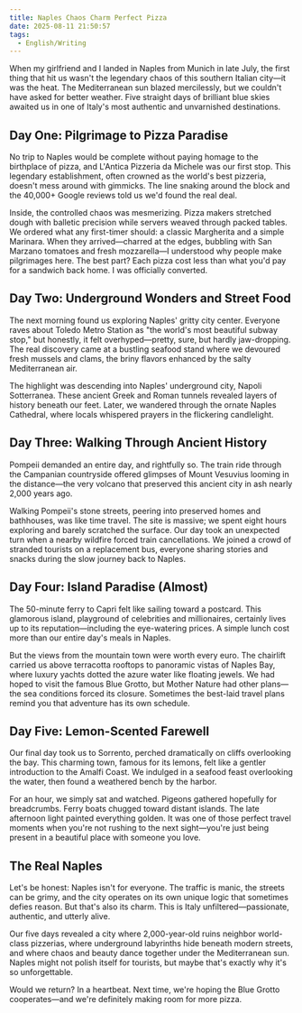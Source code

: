 ```yaml
---
title: Naples Chaos Charm Perfect Pizza
date: 2025-08-11 21:50:57
tags: 
  - English/Writing
---
```


When my girlfriend and I landed in Naples from Munich in late July, the first thing that hit us wasn't the legendary chaos of this southern Italian city—it was the heat. The Mediterranean sun blazed mercilessly, but we couldn't have asked for better weather. Five straight days of brilliant blue skies awaited us in one of Italy's most authentic and unvarnished destinations.

## Day One: Pilgrimage to Pizza Paradise

No trip to Naples would be complete without paying homage to the birthplace of pizza, and L'Antica Pizzeria da Michele was our first stop. This legendary establishment, often crowned as the world's best pizzeria, doesn't mess around with gimmicks. The line snaking around the block and the 40,000+ Google reviews told us we'd found the real deal.

Inside, the controlled chaos was mesmerizing. Pizza makers stretched dough with balletic precision while servers weaved through packed tables. We ordered what any first-timer should: a classic Margherita and a simple Marinara. When they arrived—charred at the edges, bubbling with San Marzano tomatoes and fresh mozzarella—I understood why people make pilgrimages here. The best part? Each pizza cost less than what you'd pay for a sandwich back home. I was officially converted.

## Day Two: Underground Wonders and Street Food

The next morning found us exploring Naples' gritty city center. Everyone raves about Toledo Metro Station as "the world's most beautiful subway stop," but honestly, it felt overhyped—pretty, sure, but hardly jaw-dropping. The real discovery came at a bustling seafood stand where we devoured fresh mussels and clams, the briny flavors enhanced by the salty Mediterranean air.

The highlight was descending into Naples' underground city, Napoli Sotterranea. These ancient Greek and Roman tunnels revealed layers of history beneath our feet. Later, we wandered through the ornate Naples Cathedral, where locals whispered prayers in the flickering candlelight.

## Day Three: Walking Through Ancient History

Pompeii demanded an entire day, and rightfully so. The train ride through the Campanian countryside offered glimpses of Mount Vesuvius looming in the distance—the very volcano that preserved this ancient city in ash nearly 2,000 years ago.

Walking Pompeii's stone streets, peering into preserved homes and bathhouses, was like time travel. The site is massive; we spent eight hours exploring and barely scratched the surface. Our day took an unexpected turn when a nearby wildfire forced train cancellations. We joined a crowd of stranded tourists on a replacement bus, everyone sharing stories and snacks during the slow journey back to Naples.

## Day Four: Island Paradise (Almost)

The 50-minute ferry to Capri felt like sailing toward a postcard. This glamorous island, playground of celebrities and millionaires, certainly lives up to its reputation—including the eye-watering prices. A simple lunch cost more than our entire day's meals in Naples.

But the views from the mountain town were worth every euro. The chairlift carried us above terracotta rooftops to panoramic vistas of Naples Bay, where luxury yachts dotted the azure water like floating jewels. We had hoped to visit the famous Blue Grotto, but Mother Nature had other plans—the sea conditions forced its closure. Sometimes the best-laid travel plans remind you that adventure has its own schedule.

## Day Five: Lemon-Scented Farewell

Our final day took us to Sorrento, perched dramatically on cliffs overlooking the bay. This charming town, famous for its lemons, felt like a gentler introduction to the Amalfi Coast. We indulged in a seafood feast overlooking the water, then found a weathered bench by the harbor.

For an hour, we simply sat and watched. Pigeons gathered hopefully for breadcrumbs. Ferry boats chugged toward distant islands. The late afternoon light painted everything golden. It was one of those perfect travel moments when you're not rushing to the next sight—you're just being present in a beautiful place with someone you love.

## The Real Naples

Let's be honest: Naples isn't for everyone. The traffic is manic, the streets can be grimy, and the city operates on its own unique logic that sometimes defies reason. But that's also its charm. This is Italy unfiltered—passionate, authentic, and utterly alive.

Our five days revealed a city where 2,000-year-old ruins neighbor world-class pizzerias, where underground labyrinths hide beneath modern streets, and where chaos and beauty dance together under the Mediterranean sun. Naples might not polish itself for tourists, but maybe that's exactly why it's so unforgettable.

Would we return? In a heartbeat. Next time, we're hoping the Blue Grotto cooperates—and we're definitely making room for more pizza.
